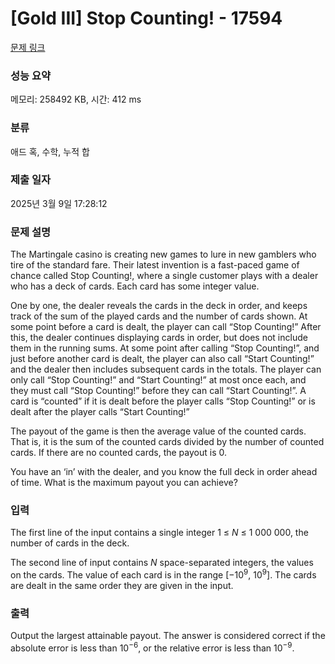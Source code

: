 # [Gold III] Stop Counting! - 17594 

[문제 링크](https://www.acmicpc.net/problem/17594) 

### 성능 요약

메모리: 258492 KB, 시간: 412 ms

### 분류

애드 혹, 수학, 누적 합

### 제출 일자

2025년 3월 9일 17:28:12

### 문제 설명

<p>The Martingale casino is creating new games to lure in new gamblers who tire of the standard fare. Their latest invention is a fast-paced game of chance called Stop Counting!, where a single customer plays with a dealer who has a deck of cards. Each card has some integer value.</p>

<p>One by one, the dealer reveals the cards in the deck in order, and keeps track of the sum of the played cards and the number of cards shown. At some point before a card is dealt, the player can call “Stop Counting!” After this, the dealer continues displaying cards in order, but does not include them in the running sums. At some point after calling “Stop Counting!”, and just before another card is dealt, the player can also call “Start Counting!” and the dealer then includes subsequent cards in the totals. The player can only call “Stop Counting!” and “Start Counting!” at most once each, and they must call “Stop Counting!” before they can call “Start Counting!”. A card is “counted” if it is dealt before the player calls “Stop Counting!” or is dealt after the player calls “Start Counting!”</p>

<p>The payout of the game is then the average value of the counted cards. That is, it is the sum of the counted cards divided by the number of counted cards. If there are no counted cards, the payout is 0.</p>

<p>You have an ‘in’ with the dealer, and you know the full deck in order ahead of time. What is the maximum payout you can achieve?</p>

### 입력 

 <p>The first line of the input contains a single integer 1 ≤ <em>N</em> ≤ 1 000 000, the number of cards in the deck.</p>

<p>The second line of input contains <em>N</em> space-separated integers, the values on the cards. The value of each card is in the range [−10<sup>9</sup>, 10<sup>9</sup>]. The cards are dealt in the same order they are given in the input.</p>

### 출력 

 <p>Output the largest attainable payout. The answer is considered correct if the absolute error is less than 10<sup>−6</sup>, or the relative error is less than 10<sup>−9</sup>.</p>

